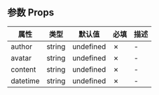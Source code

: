 ## 参数 Props

| 属性     | 类型   | 默认值    | 必填 | 描述 |
| -------- | ------ | --------- | ---- | ---- |
| author   | string | undefined | ✗    | -    |
| avatar   | string | undefined | ✗    | -    |
| content  | string | undefined | ✗    | -    |
| datetime | string | undefined | ✗    | -    |
